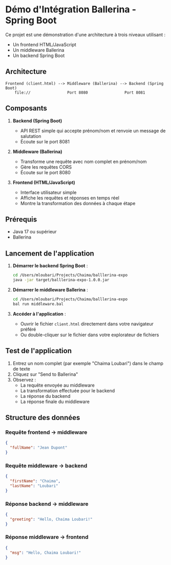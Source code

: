 # Démo d'Intégration Ballerina - Spring Boot

Ce projet est une démonstration d'une architecture à trois niveaux utilisant :
- Un frontend HTML/JavaScript
- Un middleware Ballerina
- Un backend Spring Boot

## Architecture

```
Frontend (client.html) --> Middleware (Ballerina) --> Backend (Spring Boot)
    file://                Port 8080                Port 8081
```

## Composants

1. **Backend (Spring Boot)**
   - API REST simple qui accepte prénom/nom et renvoie un message de salutation
   - Écoute sur le port 8081

2. **Middleware (Ballerina)**
   - Transforme une requête avec nom complet en prénom/nom
   - Gère les requêtes CORS
   - Écoute sur le port 8080

3. **Frontend (HTML/JavaScript)**
   - Interface utilisateur simple
   - Affiche les requêtes et réponses en temps réel
   - Montre la transformation des données à chaque étape

## Prérequis

- Java 17 ou supérieur
- Ballerina

## Lancement de l'application

1. **Démarrer le backend Spring Boot** :
   ```bash
   cd /Users/mloubari/Projects/Chaima/balllerina-expo
   java -jar target/balllerina-expo-1.0.0.jar
   ```

2. **Démarrer le middleware Ballerina** :
   ```bash
   cd /Users/mloubari/Projects/Chaima/balllerina-expo
   bal run middleware.bal
   ```

3. **Accéder à l'application** :
   - Ouvrir le fichier `client.html` directement dans votre navigateur préféré
   - Ou double-cliquer sur le fichier dans votre explorateur de fichiers

## Test de l'application

1. Entrez un nom complet (par exemple "Chaima Loubari") dans le champ de texte
2. Cliquez sur "Send to Ballerina"
3. Observez :
   - La requête envoyée au middleware
   - La transformation effectuée pour le backend
   - La réponse du backend
   - La réponse finale du middleware

## Structure des données

### Requête frontend → middleware
```json
{
  "fullName": "Jean Dupont"
}
```

### Requête middleware → backend
```json
{
  "firstName": "Chaima",
  "lastName": "Loubari"
}
```

### Réponse backend → middleware
```json
{
  "greeting": "Hello, Chaima Loubari!"
}
```

### Réponse middleware → frontend
```json
{
  "msg": "Hello, Chaima Loubari!"
}
```
